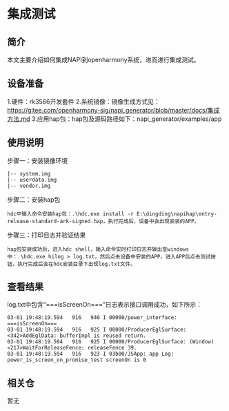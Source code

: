 # 集成测试

## 简介

  本文主要介绍如何集成NAPI到openharmony系统，进而进行集成测试。

## 设备准备

 1.硬件：rk3566开发套件
 2.系统镜像：镜像生成方式见：
   https://gitee.com/openharmony-sig/napi_generator/blob/master/docs/集成方法.md
 3.应用hap包：hap包及源码路径如下：napi_generator/examples/app


## 使用说明
步骤一：安装镜像环境

    |-- system.img
    |-- userdata.img
    |-- vendor.img

步骤二：安装hap包

	hdc中输入命令安装hap包：.\hdc.exe install -r E:\dingding\napihap\entry-release-standard-ark-signed.hap，执行完成后，设备中会出现安装的APP。

步骤三：打印日志并验证结果

	hap包安装成功后，进入hdc shell，输入命令实时打印日志并输出至windows中：.\hdc.exe hilog > log.txt，然后点击设备中安装的APP，进入APP后点击测试按钮，执行完成后会在hdc安装目录下出现log.txt文件。

## 查看结果
log.txt中包含“===isScreenOn===”日志表示接口调用成功，如下所示：

    03-01 19:48:19.594   916   940 I 00000/power_interface: ===isScreenOn===
    03-01 19:48:19.594   916   925 I 00000/ProducerEglSurface: <342>AddEglData: bufferImpl is reused return.
    03-01 19:48:19.594   916   925 I 00000/ProducerEglSurface: (Window)<217>WaitForReleaseFence: releaseFence 39.
    03-01 19:48:19.594   916   923 I 03b00/JSApp: app Log: power_is_screen_on_promise_test screenOn is 0

## 相关仓

暂无
